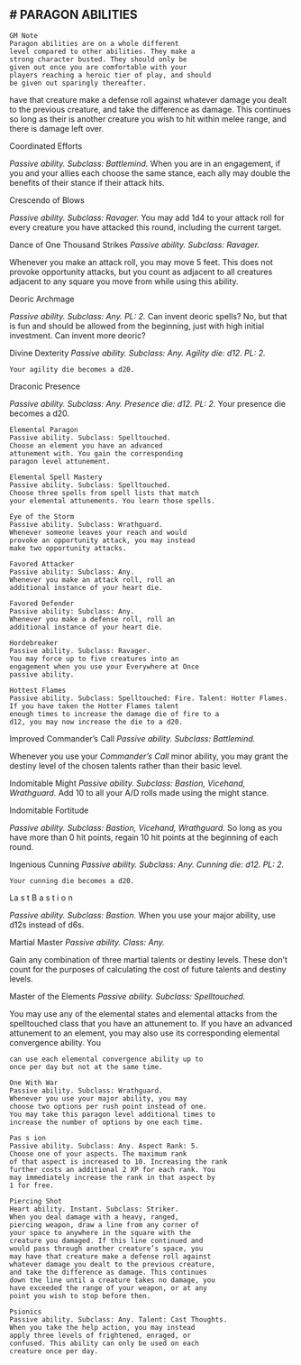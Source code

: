 ## # PARAGON ABILITIES

```
GM Note
Paragon abilities are on a whole different
level compared to other abilities. They make a
strong character busted. They should only be
given out once you are comfortable with your
players reaching a heroic tier of play, and should
be given out sparingly thereafter.
```

have that creature make a defense roll against
whatever damage you dealt to the previous creature,
and take the difference as damage. This continues so
long as their is another creature you wish to hit
within melee range, and there is damage left over.

Coordinated Efforts

_Passive ability. Subclass: Battlemind._
When you are in an engagement, if you and your
allies each choose the same stance, each ally may
double the benefits of their stance if their attack hits.

Crescendo of Blows

_Passive ability. Subclass: Ravager._
You may add 1d4 to your attack roll for every
creature you have attacked this round, including the
current target.

Dance of One Thousand Strikes
_Passive ability. Subclass: Ravager._

Whenever you make an attack roll, you may
move 5 feet. This does not provoke opportunity
attacks, but you count as adjacent to all creatures
adjacent to any square you move from while using
this ability.

Deoric Archmage

_Passive ability. Subclass: Any. PL: 2._
Can invent deoric spells? No, but that is fun and
should be allowed from the beginning, just with high
initial investment.
Can invent more deoric?

Divine Dexterity
_Passive ability. Subclass: Any. Agility die: d12. PL: 2._

```
Your agility die becomes a d20.
```

Draconic Presence

_Passive ability. Subclass: Any. Presence die: d12. PL: 2._
Your presence die becomes a d20.

```
Elemental Paragon
Passive ability. Subclass: Spelltouched.
Choose an element you have an advanced
attunement with. You gain the corresponding
paragon level attunement.
```

```
Elemental Spell Mastery
Passive ability. Subclass: Spelltouched.
Choose three spells from spell lists that match
your elemental attunements. You learn those spells.
```

```
Eye of the Storm
Passive ability. Subclass: Wrathguard.
Whenever someone leaves your reach and would
provoke an opportunity attack, you may instead
make two opportunity attacks.
```

```
Favored Attacker
Passive ability: Subclass: Any.
Whenever you make an attack roll, roll an
additional instance of your heart die.
```

```
Favored Defender
Passive ability: Subclass: Any.
Whenever you make a defense roll, roll an
additional instance of your heart die.
```

```
Hordebreaker
Passive ability. Subclass: Ravager.
You may force up to five creatures into an
engagement when you use your Everywhere at Once
passive ability.
```

```
Hottest Flames
Passive ability. Subclass: Spelltouched: Fire. Talent: Hotter Flames.
If you have taken the Hotter Flames talent
enough times to increase the damage die of fire to a
d12, you may now increase the die to a d20.
```

Improved Commander’s Call
_Passive ability. Subclass: Battlemind._

Whenever you use your _Commander’s Call_
minor ability, you may grant the destiny level of the
chosen talents rather than their basic level.

Indomitable Might
_Passive ability. Subclass: Bastion, Vicehand, Wrathguard._
Add 10 to all your A/D rolls made using the
might stance.

Indomitable Fortitude

_Passive ability. Subclass: Bastion, Vicehand, Wrathguard._
So long as you have more than 0 hit points,
regain 10 hit points at the beginning of each round.

Ingenious Cunning
_Passive ability. Subclass: Any. Cunning die: d12. PL: 2._

```
Your cunning die becomes a d20.
```

La s t B a s t i o n

_Passive ability. Subclass: Bastion._
When you use your major ability, use d12s
instead of d6s.

Martial Master
_Passive ability. Class: Any._

Gain any combination of three martial talents or
destiny levels. These don’t count for the purposes of
calculating the cost of future talents and destiny
levels.

Master of the Elements
_Passive ability. Subclass: Spelltouched._

You may use any of the elemental states and
elemental attacks from the spelltouched class that
you have an attunement to. If you have an advanced
attunement to an element, you may also use its
corresponding elemental convergence ability. You

```
can use each elemental convergence ability up to
once per day but not at the same time.
```

```
One With War
Passive ability. Subclass: Wrathguard.
Whenever you use your major ability, you may
choose two options per rush point instead of one.
You may take this paragon level additional times to
increase the number of options by one each time.
```

```
Pas s ion
Passive ability. Subclass: Any. Aspect Rank: 5.
Choose one of your aspects. The maximum rank
of that aspect is increased to 10. Increasing the rank
further costs an additional 2 XP for each rank. You
may immediately increase the rank in that aspect by
1 for free.
```

```
Piercing Shot
Heart ability. Instant. Subclass: Striker.
When you deal damage with a heavy, ranged,
piercing weapon, draw a line from any corner of
your space to anywhere in the square with the
creature you damaged. If this line continued and
would pass through another creature’s space, you
may have that creature make a defense roll against
whatever damage you dealt to the previous creature,
and take the difference as damage. This continues
down the line until a creature takes no damage, you
have exceeded the range of your weapon, or at any
point you wish to stop before then.
```

```
Psionics
Passive ability. Subclass: Any. Talent: Cast Thoughts.
When you take the help action, you may instead
apply three levels of frightened, enraged, or
confused. This ability can only be used on each
creature once per day.
```
